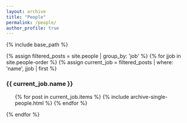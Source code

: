 ```yaml
---
layout: archive
title: "People"
permalink: /people/
author_profile: true
---
```



{% include base_path %}
<div class="archive">
{% assign filtered_posts = site.people | group_by: 'job' %}
{% for jjob in site.people-order %}
{% assign current_job = filtered_posts | where: 'name', jjob | first %}
  <h3>{{ current_job.name }}</h3>
  <ul>
  {% for post in current_job.items %}
    {% include archive-single-people.html %}
  {% endfor %}
  </ul>
{% endfor %}
</div>
